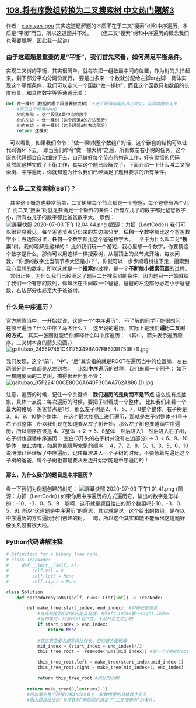## [108.将有序数组转换为二叉搜索树 中文热门题解3](https://leetcode.cn/problems/convert-sorted-array-to-binary-search-tree/solutions/100000/yi-wen-du-dong-shi-yao-shi-er-cha-sou-suo-shu-bst-)

作者：[xiao-yan-gou](https://leetcode.cn/u/xiao-yan-gou)
其实这道题解题的本质不在于二叉“搜索”树和中序遍历，本质是“平衡”而已，所以这道题并不难。
&ensp;
（但二叉“搜索”树和中序遍历的概念我们也需要理解，因此我一起讲）
&ensp;
### 由于这道题最重要的是“平衡”，我们首先来看，如何满足平衡条件。
实现二叉树的平衡，其实很简单，就每次把一组数最中间的位置，作为树的头拎起来，剩下部分平均分两份就行，
要是出多来一个数就分配给左脚or右脚
&ensp;
具体实现这个平衡条件，我们可以定义一个函数“做一棵树”，而且这个函数只和数组的长度有关，和具体数字等等通通无关：
&ensp;
```python
def 做一棵树（数组的哪个段落要做成树）：#这个段落用索引表示即可，与具体数字无关
    #假设这个段落叫A吧
    树的根部 = 这个段落A最中间的数字
    树的左边 = 做一棵树（这个段落A的左边部分）
    树的右边 = 做一棵树（这个段落A的右边部分）
    return 这棵树
```
&ensp;
可以看到，如果我们命令："做一棵树(整个数组)"的话，这个嵌套的结构可以让代码循环下去。
即当我们命令“做一棵大树”之后，所有做左右小树的任务，这个嵌套代码都会自动细分下去，自己做好每个节点的构造工作，好有觉悟的代码
&ensp;
竟然就这样完成了平衡工作，其实这个题已经解完了，下面介绍一下什么叫二叉搜索树、中序遍历，你就知道为什么我们已经满足了题目要求的所有条件。
&ensp;
### 什么是二叉搜索树(BST)？ 
&ensp;
其实这个概念也非常简单，二叉树里每个节点都是一个爸爸，每个爸爸有两个儿子
而二叉“搜索”树就是要满足一个额外的条件：所有左儿子的数字都比爸爸数字小，所有右儿子的数字都比爸爸数字大。
示例：
![屏幕快照 2020-07-03 下午12.04.44.png](https://pic.leetcode-cn.com/0219df381cfbd02130b76c0af1d149b6013283d934195c7bc6feab4372b794bd-%E5%B1%8F%E5%B9%95%E5%BF%AB%E7%85%A7%202020-07-03%20%E4%B8%8B%E5%8D%8812.04.44.png)
(图源：力扣（LeetCode）)
我们可以很容易看见，每个爸爸节点分出来的左边部分里，**任何一个**数字都比这个爸爸数字小；右边部分里，**任何一个**数字都比这个爸爸数字大。
&ensp;
至于为什么叫二分“**搜索**”树，我的理解是这样的：
比如我们玩一个游戏，我心里想一个数字，你要猜这个数字是什么，那你可以用这样一棵搜索树，从最顶上的父节点开始，每次问我，“你想的数字比当前节点大还是小？”，你就可以一步步顺着树往下走，搜索到我心里想的数字。所以这就是一个**搜索**的过程，是一个**不断缩小搜索范围**的过程。
&ensp;
言归正传，为什么我们已经满足了题目二分搜索树的条件，因为题目一开始就给了我们一个有序的数列，你每次在中间取一个爸爸，爸爸的左边部分必定小于爸爸数，右边部分也必定大于爸爸树。
&ensp;
### 什么是中序遍历？
官方解答当中，一开始就说，这是一个“中序遍历”。
不了解的同学可能很想问：在哪里遍历？什么中序？马冬什么？
&ensp;
这里说的遍历，实际上是我们**遍历二叉树的方式**。
其实一张图就能给你解释什么叫中序遍历：
（其中，箭头表示遍历顺序。二叉树本身的箭头没画。）
![gaitubao_245597451C41175349BA07FB633B753E (1).jpg](https://pic.leetcode-cn.com/6d8c0e1252e42c034221f90ee6281f0b33a4f228a7f5d2522a585d5b3364de6a-gaitubao_245597451C41175349BA07FB633B753E%20\(1\).jpg)


我们发现，这个“前”、“中”、“后”其实指的就是ROOT在遍历当中的位置嘛，左右两部分则一直都是从左到右。
&ensp;
比如**中序**遍历的过程，我们来看一个例子：
如下一棵随便画的二叉树，搞得很丑但我不管：
![gaitubao_05F224100CE80C6A640F305AA762A886 (1).jpg](https://pic.leetcode-cn.com/7b5367bf0110e9c7d91c10b400f3fbf34376e04bdf326b4a526b4b329e5043f9-gaitubao_05F224100CE80C6A640F305AA762A886%20\(1\).jpg)



注意，遍历的时候，记住一个关键点：**我们遍历的是树而不是节点**
这么说有点抽象，具体一点说：每次遍历的时候，要把子树看成一个整体，
比如我们来看一个最大的格局：爸爸节点是1号，那么左子树是2、4、5、7、8整个整体，右子树是3、6、9、10整个整体，
在这个最大格局上进行遍历，那就是左子树整体->1号->右子树整体
&ensp;
所以我们现在知道要从左子树开始，那么左子树也要遵循中序遍历，所以顺序应该是
4、7整体 -> 2 -> 5、8整体
&ensp;
然后进入1
&ensp;
然后进入右子树，右子树也遵循中序遍历：
空白(3开头的右子树并没有左边部分) -> 3 -> 6、9、10整体
&ensp;
依此类推，如果你能理解完整的顺序：
4、7、2、8、5、1、3、9、6、10
说明你已经理解了中序遍历，记住每次进入一个子树的时候，不要急着先遍历这个子树的爸爸，每个子树也都是要从左边开始才能是中序遍历的！

#### 那么，为什么我们的题目是中序遍历？
看一下我们为例题创建的树吧：
![屏幕快照 2020-07-03 下午1.01.41.png](https://pic.leetcode-cn.com/e460804580a773d5c5aab3aea26c16f5ef9f28870bf023bdc6338b130e3ff236-%E5%B1%8F%E5%B9%95%E5%BF%AB%E7%85%A7%202020-07-03%20%E4%B8%8B%E5%8D%881.01.41.png)
(图源：力扣（LeetCode）)
如果你用中序遍历的方式遍历它，输出的数字是怎样的：-10、-3、0、5、9
&ensp;
哟呵，这不就是题目给出的那个数组吗[-10、-3、0、5、9], 所以“这道题是中序遍历”的意思，其实就是说，这个给出的数组，是在以中序遍历的方式遍历我们创建的树。
&ensp;
嗯，所以这个其实和能不能解出这道题好像关系没有很大啦。
&ensp;
### Python代码讲解注释

```python
# Definition for a binary tree node.
# class TreeNode:
#     def __init__(self, x):
#         self.val = x
#         self.left = None
#         self.right = None

class Solution:
    def sortedArrayToBST(self, nums: List[int]) -> TreeNode:

        def make_tree(start_index, end_index): #只和长度有关
            #首先判定我们的区间是否合理，即left_index要<=right_index
            #当相等时，只有root会产生，不会产生左右小树
            if start_index > end_index:
                return None
            
            #我这里变量名都写得比较长，目的是方便理解
            mid_index = (start_index + end_index)//2
            this_tree_root = TreeNode(nums[mid_index]) #做一个小树的root

            this_tree_root.left = make_tree(start_index,mid_index-1)
            this_tree_root.right = make_tree(mid_index+1, end_index)

            return this_tree_root #做好的小树
        
        return make_tree(0,len(nums)-1) 
        #可以看到整个题解只和index有关，和数组里的具体数字无关，
        #因为题目给出的“有序数列”帮助我们满足了“二叉搜索树”的条件。
```

